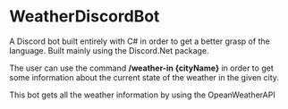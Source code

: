 # WeatherDiscordBot

A Discord bot built entirely with C# in order to get a better grasp of the language. 
Built mainly using the Discord.Net package.

The user can use the command **/weather-in {cityName}** in order to get some information about the current state of the weather in the given city.

This bot gets all the weather information by using the OpeanWeatherAPI
